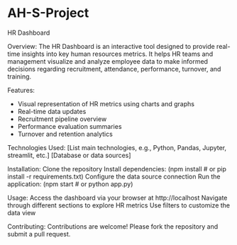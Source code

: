 # AH-S-Project
HR Dashboard

Overview:
The HR Dashboard is an interactive tool designed to provide real-time insights into key human resources metrics. It helps HR teams and management visualize and analyze employee data to make informed decisions regarding recruitment, attendance, performance, turnover, and training.

Features:
- Visual representation of HR metrics using charts and graphs
- Real-time data updates
- Recruitment pipeline overview
- Performance evaluation summaries
- Turnover and retention analytics

Technologies Used:
[List main technologies, e.g., Python, Pandas, Jupyter, streamlit, etc.]
[Database or data sources]

Installation:
Clone the repository
Install dependencies:
(npm install  # or pip install -r requirements.txt)
Configure the data source connection
Run the application:
(npm start  # or python app.py)  

Usage:
Access the dashboard via your browser at http://localhost
Navigate through different sections to explore HR metrics
Use filters to customize the data view

Contributing:
Contributions are welcome! Please fork the repository and submit a pull request.
